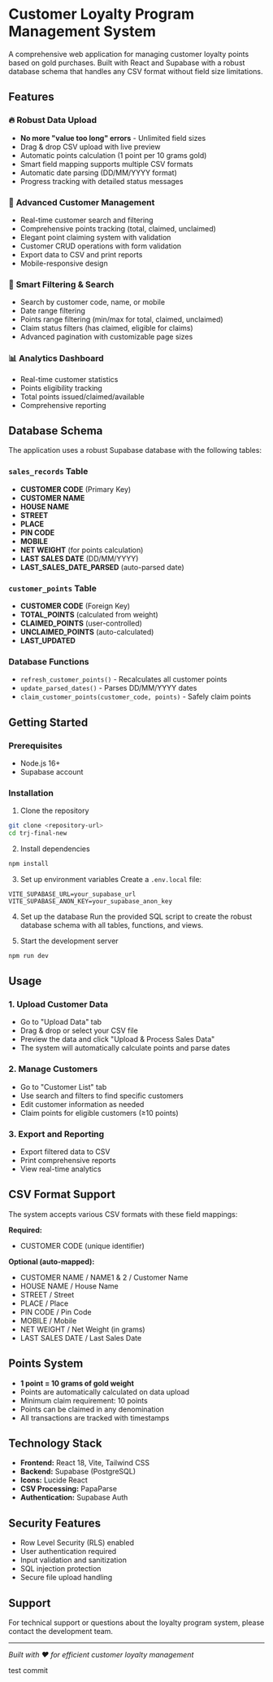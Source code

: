 # Customer Loyalty Program Management System

A comprehensive web application for managing customer loyalty points based on gold purchases. Built with React and Supabase with a robust database schema that handles any CSV format without field size limitations.

## Features

### 🔥 **Robust Data Upload**
- **No more "value too long" errors** - Unlimited field sizes
- Drag & drop CSV upload with live preview
- Automatic points calculation (1 point per 10 grams gold)
- Smart field mapping supports multiple CSV formats
- Automatic date parsing (DD/MM/YYYY format)
- Progress tracking with detailed status messages

### 💎 **Advanced Customer Management**
- Real-time customer search and filtering
- Comprehensive points tracking (total, claimed, unclaimed)
- Elegant point claiming system with validation
- Customer CRUD operations with form validation
- Export data to CSV and print reports
- Mobile-responsive design

### 🎯 **Smart Filtering & Search**
- Search by customer code, name, or mobile
- Date range filtering
- Points range filtering (min/max for total, claimed, unclaimed)
- Claim status filters (has claimed, eligible for claims)
- Advanced pagination with customizable page sizes

### 📊 **Analytics Dashboard**
- Real-time customer statistics
- Points eligibility tracking
- Total points issued/claimed/available
- Comprehensive reporting

## Database Schema

The application uses a robust Supabase database with the following tables:

### `sales_records` Table
- **CUSTOMER CODE** (Primary Key)
- **CUSTOMER NAME** 
- **HOUSE NAME**
- **STREET** 
- **PLACE**
- **PIN CODE**
- **MOBILE**
- **NET WEIGHT** (for points calculation)
- **LAST SALES DATE** (DD/MM/YYYY)
- **LAST_SALES_DATE_PARSED** (auto-parsed date)

### `customer_points` Table
- **CUSTOMER CODE** (Foreign Key)
- **TOTAL_POINTS** (calculated from weight)
- **CLAIMED_POINTS** (user-controlled)
- **UNCLAIMED_POINTS** (auto-calculated)
- **LAST_UPDATED**

### Database Functions
- `refresh_customer_points()` - Recalculates all customer points
- `update_parsed_dates()` - Parses DD/MM/YYYY dates
- `claim_customer_points(customer_code, points)` - Safely claim points

## Getting Started

### Prerequisites
- Node.js 16+
- Supabase account

### Installation

1. Clone the repository
```bash
git clone <repository-url>
cd trj-final-new
```

2. Install dependencies
```bash
npm install
```

3. Set up environment variables
Create a `.env.local` file:
```
VITE_SUPABASE_URL=your_supabase_url
VITE_SUPABASE_ANON_KEY=your_supabase_anon_key
```

4. Set up the database
Run the provided SQL script to create the robust database schema with all tables, functions, and views.

5. Start the development server
```bash
npm run dev
```

## Usage

### 1. Upload Customer Data
- Go to "Upload Data" tab
- Drag & drop or select your CSV file
- Preview the data and click "Upload & Process Sales Data"
- The system will automatically calculate points and parse dates

### 2. Manage Customers
- Go to "Customer List" tab
- Use search and filters to find specific customers
- Edit customer information as needed
- Claim points for eligible customers (≥10 points)

### 3. Export and Reporting
- Export filtered data to CSV
- Print comprehensive reports
- View real-time analytics

## CSV Format Support

The system accepts various CSV formats with these field mappings:

**Required:**
- CUSTOMER CODE (unique identifier)

**Optional (auto-mapped):**
- CUSTOMER NAME / NAME1 & 2 / Customer Name
- HOUSE NAME / House Name
- STREET / Street
- PLACE / Place
- PIN CODE / Pin Code
- MOBILE / Mobile
- NET WEIGHT / Net Weight (in grams)
- LAST SALES DATE / Last Sales Date

## Points System

- **1 point = 10 grams of gold weight**
- Points are automatically calculated on data upload
- Minimum claim requirement: 10 points
- Points can be claimed in any denomination
- All transactions are tracked with timestamps

## Technology Stack

- **Frontend:** React 18, Vite, Tailwind CSS
- **Backend:** Supabase (PostgreSQL)
- **Icons:** Lucide React
- **CSV Processing:** PapaParse
- **Authentication:** Supabase Auth

## Security Features

- Row Level Security (RLS) enabled
- User authentication required
- Input validation and sanitization
- SQL injection protection
- Secure file upload handling

## Support

For technical support or questions about the loyalty program system, please contact the development team.

---

*Built with ❤️ for efficient customer loyalty management*


test commit